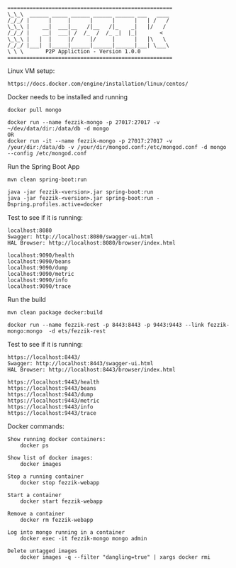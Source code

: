     ====================================================
    \_\_\  ______ _____ ______ ______ ______ ___   ____
    /_/_/ |      |     |      |      |      |   | /   /
    \_\_\ |    __|  ___|__   /|__   /|_    _|   |/   /
    /_/_/ |    __|  ___| /  /_  /  /_ _|  |_|       <
    \_\_\ |   |  |     |/     |/     |      |   |\   \
    /_/_/ |___|  |_____|______|______|______|___| \___\
    \ \ \       P2P Appliction - Version 1.0.0
    ====================================================

Linux VM setup:

    https://docs.docker.com/engine/installation/linux/centos/

Docker needs to be installed and running

    docker pull mongo

    docker run --name fezzik-mongo -p 27017:27017 -v ~/dev/data/dir:/data/db -d mongo
    OR
    docker run -it --name fezzik-mongo -p 27017:27017 -v /your/dir:/data/db -v /your/dir/mongod.conf:/etc/mongod.conf -d mongo --config /etc/mongod.conf

Run the Spring Boot App

    mvn clean spring-boot:run
    
    java -jar fezzik-<version>.jar spring-boot:run 
    java -jar fezzik-<version>.jar spring-boot:run -Dspring.profiles.active=docker

Test to see if it is running:

    localhost:8080
    Swagger: http://localhost:8080/swagger-ui.html
    HAL Browser: http://localhost:8080/browser/index.html
    
    localhost:9090/health
    localhost:9090/beans
    localhost:9090/dump
    localhost:9090/metric
    localhost:9090/info
    localhost:9090/trace

Run the build

    mvn clean package docker:build

    docker run --name fezzik-rest -p 8443:8443 -p 9443:9443 --link fezzik-mongo:mongo  -d ets/fezzik-rest

Test to see if it is running:

    https://localhost:8443/
    Swagger: http://localhost:8443/swagger-ui.html
    HAL Browser: http://localhost:8443/browser/index.html
    
    https://localhost:9443/health
    https://localhost:9443/beans
    https://localhost:9443/dump
    https://localhost:9443/metric
    https://localhost:9443/info
    https://localhost:9443/trace

Docker commands:

    Show running docker containers:
        docker ps

    Show list of docker images:
        docker images

    Stop a running container
        docker stop fezzik-webapp

    Start a container
        docker start fezzik-webapp

    Remove a container
        docker rm fezzik-webapp

    Log into mongo running in a container
        docker exec -it fezzik-mongo mongo admin

    Delete untagged images
        docker images -q --filter "dangling=true" | xargs docker rmi